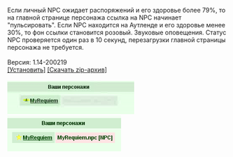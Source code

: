 Если личный NPC ожидает распоряжений и его здоровье более 79%, то на главной странице персонажа ссылка на NPC начинает "пульсировать". Если NPC находится на Аутленде и его здоровье менее 30%, то фон ссылки становится розовый. Звуковые оповещения. Статус NPC проверяется один раз в 10 секунд, перезагрузки главной страницы персонажа не требуется.
<br>
<br>
Версия: 1.14-200219
<br>
[[Установить]](https://raw.githubusercontent.com/MyRequiem/comfortablePlayingInGW/master/separatedScripts/PersonalNPCNotifications/personalNPCNotifications.user.js) [[Скачать zip-архив]](https://raw.githubusercontent.com/MyRequiem/comfortablePlayingInGW/master/separatedScripts/PersonalNPCNotifications/personalNPCNotifications.user.js.zip)
<br>
<br>
![PersonalNPCNotifications](https://raw.githubusercontent.com/MyRequiem/comfortablePlayingInGW/master/imgs/PersonalNPCNotifications/screen1.gif)
<br>
![PersonalNPCNotifications](https://raw.githubusercontent.com/MyRequiem/comfortablePlayingInGW/master/imgs/PersonalNPCNotifications/screen2.png)
<br>
